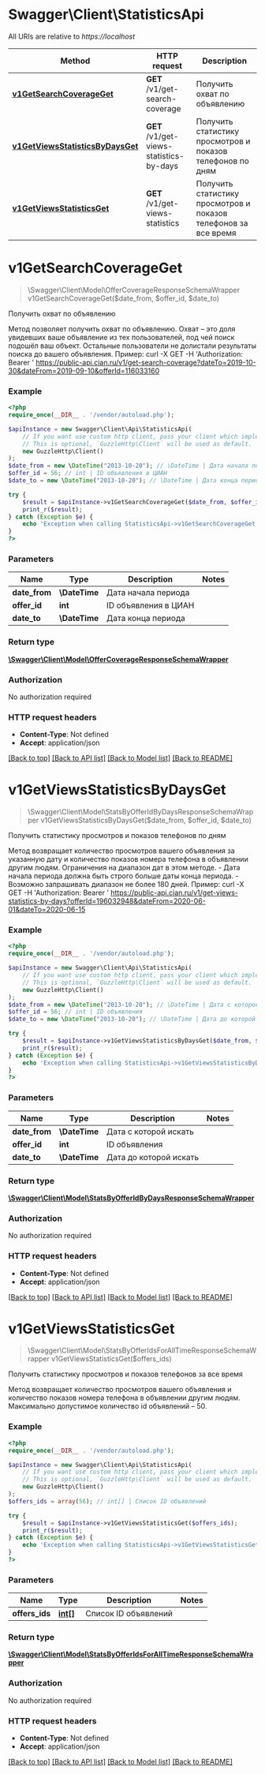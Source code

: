 # Swagger\Client\StatisticsApi

All URIs are relative to *https://localhost*

Method | HTTP request | Description
------------- | ------------- | -------------
[**v1GetSearchCoverageGet**](StatisticsApi.md#v1GetSearchCoverageGet) | **GET** /v1/get-search-coverage | Получить охват по объявлению
[**v1GetViewsStatisticsByDaysGet**](StatisticsApi.md#v1GetViewsStatisticsByDaysGet) | **GET** /v1/get-views-statistics-by-days | Получить статистику просмотров и показов телефонов по дням
[**v1GetViewsStatisticsGet**](StatisticsApi.md#v1GetViewsStatisticsGet) | **GET** /v1/get-views-statistics | Получить статистику просмотров и показов телефонов за все время


# **v1GetSearchCoverageGet**
> \Swagger\Client\Model\OfferCoverageResponseSchemaWrapper v1GetSearchCoverageGet($date_from, $offer_id, $date_to)

Получить охват по объявлению

Метод позволяет получить охват по объявлению. Охват – это доля увидевших ваше объявление из тех пользователей, под чей поиск подошёл ваш объект. Остальные пользователи не долистали результаты поиска до вашего объявления.  Пример:      curl -X GET -H 'Authorization: Bearer <ACCESS TOKEN>' https://public-api.cian.ru/v1/get-search-coverage?dateTo=2019-10-30&dateFrom=2019-09-10&offerId=116033160

### Example
```php
<?php
require_once(__DIR__ . '/vendor/autoload.php');

$apiInstance = new Swagger\Client\Api\StatisticsApi(
    // If you want use custom http client, pass your client which implements `GuzzleHttp\ClientInterface`.
    // This is optional, `GuzzleHttp\Client` will be used as default.
    new GuzzleHttp\Client()
);
$date_from = new \DateTime("2013-10-20"); // \DateTime | Дата начала периода
$offer_id = 56; // int | ID объявления в ЦИАН
$date_to = new \DateTime("2013-10-20"); // \DateTime | Дата конца периода

try {
    $result = $apiInstance->v1GetSearchCoverageGet($date_from, $offer_id, $date_to);
    print_r($result);
} catch (Exception $e) {
    echo 'Exception when calling StatisticsApi->v1GetSearchCoverageGet: ', $e->getMessage(), PHP_EOL;
}
?>
```

### Parameters

Name | Type | Description  | Notes
------------- | ------------- | ------------- | -------------
 **date_from** | **\DateTime**| Дата начала периода |
 **offer_id** | **int**| ID объявления в ЦИАН |
 **date_to** | **\DateTime**| Дата конца периода |

### Return type

[**\Swagger\Client\Model\OfferCoverageResponseSchemaWrapper**](../Model/OfferCoverageResponseSchemaWrapper.md)

### Authorization

No authorization required

### HTTP request headers

 - **Content-Type**: Not defined
 - **Accept**: application/json

[[Back to top]](#) [[Back to API list]](../../README.md#documentation-for-api-endpoints) [[Back to Model list]](../../README.md#documentation-for-models) [[Back to README]](../../README.md)

# **v1GetViewsStatisticsByDaysGet**
> \Swagger\Client\Model\StatsByOfferIdByDaysResponseSchemaWrapper v1GetViewsStatisticsByDaysGet($date_from, $offer_id, $date_to)

Получить статистику просмотров и показов телефонов по дням

Метод возвращает количество просмотров вашего объявления за указанную дату и количество показов номера телефона в объявлении другим людям.  Ограничения на диапазон дат в этом методе. - Дата начала периода должна быть строго больше даты конца периода. - Возможно запрашивать диапазон не более 180 дней.  Пример:      curl -X GET -H 'Authorization: Bearer <ACCESS TOKEN>' https://public-api.cian.ru/v1/get-views-statistics-by-days?offerId=196032948&dateFrom=2020-06-01&dateTo=2020-06-15

### Example
```php
<?php
require_once(__DIR__ . '/vendor/autoload.php');

$apiInstance = new Swagger\Client\Api\StatisticsApi(
    // If you want use custom http client, pass your client which implements `GuzzleHttp\ClientInterface`.
    // This is optional, `GuzzleHttp\Client` will be used as default.
    new GuzzleHttp\Client()
);
$date_from = new \DateTime("2013-10-20"); // \DateTime | Дата с которой искать
$offer_id = 56; // int | ID объявления
$date_to = new \DateTime("2013-10-20"); // \DateTime | Дата до которой искать

try {
    $result = $apiInstance->v1GetViewsStatisticsByDaysGet($date_from, $offer_id, $date_to);
    print_r($result);
} catch (Exception $e) {
    echo 'Exception when calling StatisticsApi->v1GetViewsStatisticsByDaysGet: ', $e->getMessage(), PHP_EOL;
}
?>
```

### Parameters

Name | Type | Description  | Notes
------------- | ------------- | ------------- | -------------
 **date_from** | **\DateTime**| Дата с которой искать |
 **offer_id** | **int**| ID объявления |
 **date_to** | **\DateTime**| Дата до которой искать |

### Return type

[**\Swagger\Client\Model\StatsByOfferIdByDaysResponseSchemaWrapper**](../Model/StatsByOfferIdByDaysResponseSchemaWrapper.md)

### Authorization

No authorization required

### HTTP request headers

 - **Content-Type**: Not defined
 - **Accept**: application/json

[[Back to top]](#) [[Back to API list]](../../README.md#documentation-for-api-endpoints) [[Back to Model list]](../../README.md#documentation-for-models) [[Back to README]](../../README.md)

# **v1GetViewsStatisticsGet**
> \Swagger\Client\Model\StatsByOfferIdsForAllTimeResponseSchemaWrapper v1GetViewsStatisticsGet($offers_ids)

Получить статистику просмотров и показов телефонов за все время

Метод возвращает количество просмотров вашего объявления и количество показов номера телефона в объявлении другим людям.  Максимально допустимое количество id объявлений – 50.

### Example
```php
<?php
require_once(__DIR__ . '/vendor/autoload.php');

$apiInstance = new Swagger\Client\Api\StatisticsApi(
    // If you want use custom http client, pass your client which implements `GuzzleHttp\ClientInterface`.
    // This is optional, `GuzzleHttp\Client` will be used as default.
    new GuzzleHttp\Client()
);
$offers_ids = array(56); // int[] | Список ID объявлений

try {
    $result = $apiInstance->v1GetViewsStatisticsGet($offers_ids);
    print_r($result);
} catch (Exception $e) {
    echo 'Exception when calling StatisticsApi->v1GetViewsStatisticsGet: ', $e->getMessage(), PHP_EOL;
}
?>
```

### Parameters

Name | Type | Description  | Notes
------------- | ------------- | ------------- | -------------
 **offers_ids** | [**int[]**](../Model/int.md)| Список ID объявлений |

### Return type

[**\Swagger\Client\Model\StatsByOfferIdsForAllTimeResponseSchemaWrapper**](../Model/StatsByOfferIdsForAllTimeResponseSchemaWrapper.md)

### Authorization

No authorization required

### HTTP request headers

 - **Content-Type**: Not defined
 - **Accept**: application/json

[[Back to top]](#) [[Back to API list]](../../README.md#documentation-for-api-endpoints) [[Back to Model list]](../../README.md#documentation-for-models) [[Back to README]](../../README.md)

